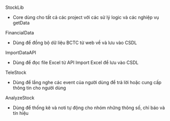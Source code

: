 ﻿StockLib
- Core dùng cho tất cả các project với các sử lý logic và các nghiệp vụ getData

FinancialData
- Dùng để đồng bộ dữ liệu BCTC từ web về và lưu vào CSDL

ImportDataAPI
- Dùng để đọc file Excel từ API Import Excel để lưu vào CSDL

TeleStock
- Dùng để lắng nghe các event của người dùng để trả lời hoặc cung cấp thông tin cho người dùng

AnalyzeStock
- Dùng để thống kê và noti tự động cho nhóm những thông số, chỉ báo và tín hiệu

